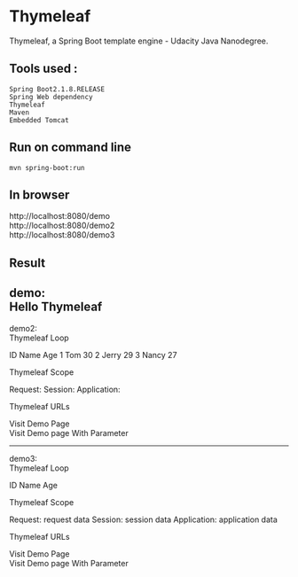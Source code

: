 # Thymeleaf
Thymeleaf, a Spring Boot template engine  - Udacity Java Nanodegree.

## Tools used :

    Spring Boot2.1.8.RELEASE
    Spring Web dependency
    Thymeleaf
    Maven
    Embedded Tomcat
    
 ## Run on command line  
 
    mvn spring-boot:run 
    
 ## In browser  
   
   http://localhost:8080/demo </br>
   http://localhost:8080/demo2 </br>
   http://localhost:8080/demo3
   
 ## Result 
 
demo: </br>
Hello Thymeleaf 
---------------------------------   
demo2: </br>
Thymeleaf Loop

ID 	Name 	Age
1 	Tom 	30
2 	Jerry 	29
3 	Nancy 	27

Thymeleaf Scope

Request:
Session:
Application:

Thymeleaf URLs


Visit Demo Page </br>
Visit Demo page With Parameter

---------------------------------
demo3: </br>
Thymeleaf Loop

ID 	Name 	Age

Thymeleaf Scope

Request: request data
Session: session data
Application: application data

Thymeleaf URLs

Visit Demo Page </br>
Visit Demo page With Parameter
